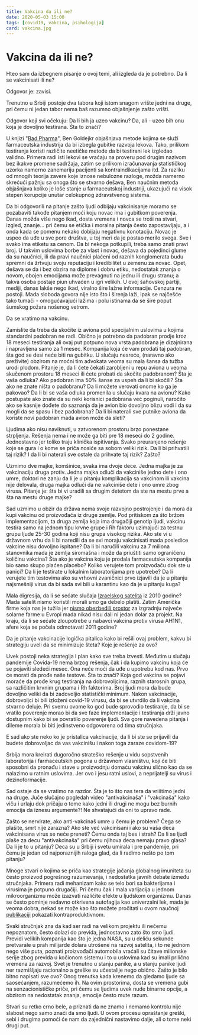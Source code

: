 ```yaml
---
title: Vakcina da ili ne?
date: 2020-05-03 15:00
tags: [covid19, vakcina, psihologija]
card: vakcina.jpg
---
```


# Vakcina da ili ne? 

Hteo sam da izbegnem pisanje o ovoj temi, ali izgleda da je potrebno. 
Da li se vakcinisati ili ne?

Odgovor je: zavisi.

Trenutno u Srbiji postoje dva tabora koji istom snagom vrište jedni na druge, pri čemu ni jedan tabor nema baš razumno objašnjenje zašto vrišti.

Odgovor koji svi očekuju: Da li bih ja uzeo vakcinu? Da, ali - uzeo bih onu koja je dovoljno testirana. Šta to znači?

U knjizi "[Bad Pharma](https://www.b92.net/zdravlje/vesti.php?yyyy=2013&mm=01&dd=12&nav_id=676980)", Ben Goldejkr objašnjava metode kojima se služi farmaceutska industrija da bi izbegla gubitke razvoja lekova. Tako, prilikom testiranja koristi različite neetičke metode da bi testirani lek izgledao validno. Primera radi isti lekovi se vraćaju na proveru pod drugim nazivom bez ikakve promene sadržaja, zatim se prilikom izračunavanja statističkog uzorka namerno zanemariju pacijenti sa kontraindikacijama itd. Za razliku od mnogih teorija zavere koje iznose nebulozne razloge, možda namerno skrećući pažnju sa onoga što se stvarno dešava, Ben naučnim metoda objašnjava koliko je loše stanje u farmaceutskoj industriji, ukazujući na visok stepen korupcije unutar celokupnog zdravstvenog sistema. 

Da bi odgovorili na pitanje zašto ljudi odbijaju vakcinisanje moramo se pozabaviti takođe pitanjem moći koju novac ima i gubitkom poverenja.
Danas možda više nego ikad, dosta vremena i novca se troši na stvari, izgled, znanje... pri čemu se etička i moralna pitanja često zapostavljaju, a i onda kada se pomenu nekako dobijaju negativnu konotaciju. Novac je uspeo da uđe u sve pore društva, u toj meri da je postao merilo svega. 
Sve i svako ima etiketu sa cenom. Da bi nekoga potkupili, treba samo znati pravi broj. U takvim uslovima borbe za vlast i novac, dešava da pojedinci glume da su naučnici, ili da pravi naučnici plaćeni od raznih konglomerata budu spremni da žrtvuju svoju reputaciju i kredibilitet u zemenu za novac. Opet, dešava se da i bez obzira na diplome i dobru etiku, nedostatak znanja o novom, obojen emocijama može prevagnuti na jednu ili drugu stranu; a takva osoba postaje piun uhvaćen u igri velikih. U ovoj šahovskoj partiji, mediji, danas lakše nego ikad, viralno šire lažne informacije. Cenzura ne postoji. Mada sloboda govora nije isto što i širenja laži, ipak se najčešće tako tumači - omogućavajući lažima i polu istinama da se šire poput šumskog požara nošenog vetrom.

Da se vratimo na vakcinu.

Zamislite da treba da skočite iz aviona pod specijalnim uslovima u kojima standardni padobran ne radi. Obično je potrebno da padobran prodje kroz 18 meseci testiranja ali ovaj put potpuno nova vrsta padobrana je dizajnirana i napravljena samo za 1 mesec. Kompanija koja će vam prodati taj padobran, šta god se desi neće biti na gubitku. U slučaju nesreće, (naravno ako preživite) obzirom na moćni tim advokata veoma su mala šansa da tužba urodi plodom.
Pitanje je, da li ćete čekati zarobljeni u repu aviona u veoma skučenom prostoru 18 meseci ili ćete probati da skočite padobranom?
Šta je vaša odluka? 
Ako padobran ima 50% šanse za uspeh da li bi skočili? Šta ako ne znate ništa o padobranu? Da li možete verovati onome ko ga je pakovao? Da li bi se vaša odluka promenila u slučaju kvara na avionu?
Kako postupate ako znate da su neki korisnici padobrana već poginuli, naročito ako se kasnije dođete do saznanja da je avion bio dovoljno blizu vodi i da su mogli da se spasu i bez padobrana?
Da li bi naterali sve putnike aviona da koriste novi padobran mada avion može da sleti?

Ljudima ako nisu naviknuti, u zatvorenom prostoru brzo ponestane strpljenja. Rešenja nema i ne može ga biti pre 18 meseci do 2 godine. Jednostavno jer toliko traju klinička ispitivanja. Svako preuranjeno rešenje koje se gura i o kome se priča nosiće sa sobom veliki rizik. 
Da li bi prihvatili taj rizik? I da li bi naterali sve ostale da prihvate taj rizik? Zašto?

Uzmimo dve majke, komšinice, svaka ima dvoje dece. Jedna majka je za vakcinaciju druga protiv. Jedna majka odluči da vakciniše jedno dete i ono umre, doktori ne zanju da li je u pitanju komplikacija sa vakcinom ili vakcina nije delovala, druga majka odluči da ne vakciniše dete i ono umre zbog virusa. 
Pitanje je: šta bi vi uradili sa drugim detetom da ste na mestu prve a šta na mestu druge majke?

Sad uzmimo u obzir da država nema svoje razvojno postrojenje i da mora da kupi vakcinu od proizvođača iz druge zemlje. Pod pritiskom za što bržom implementacijom, ta druga zemlja koja ima drugačiji genotip ljudi, vakcinu testira samo na jednom tipu krvne grupe i Rh faktoru uzimajući za testnu grupu ljude 25-30 godina koji nisu grupa visokog rizika. Ako ste vi u državnom vrhu da li bi naredili da se svi moraju vakcinisati mada posledice vakcine nisu dovoljno ispitane?
Da li bi naručili vakcinu za 7 miliona stanovnika mada je zemlja siromašna i može da priuštiti samo ograničenu količinu vakcina?
Šta ako je vakcina koju je prodala farmaceutska kompanija bio samo skupo plaćen placebo?
Koliko verujete tom proizvođaču dok ste u panici?
Da li je testirate u lokalnim laboratorijama pre upotrebe?
Da li verujete tim testovima ako su vrhovni zvaničnici prvo izjavili da je u pitanju najsmešniji virus da bi sada svi bili u karantinu kao da je u pitanju kuga?

Mala digresija, da li se sećate slučaja [Izraelskog satelita](https://www.blic.rs/vesti/politika/afera-satelit-nas-kosta-27-miliona-dolara/qfwtl4j) iz 2010 godine? Mada satelit nismo koristili morali smo ga debelo platiti. Zatim Američka firme koja nas je tužila jer [nismo obezbedili prostor](http://arhiva.alo.rs/vesti/aktuelno/firma-koja-je-htela-da-gradi-najveci-solarni-park-u-evropi-tuzi-srbiju-za-160-miliona-evra/27163) za izgradnju najveće solarne farme u Evropi mada nikad nisu dali ni jedan dolar za projekt. Na kraju, da li se sećate zloupotrebe u nabavci vakcina protiv virusa AH1N1, afere koja se počela odmotavati 2011 godine?

Da je pitanje vakcinacije logička pitalica kako bi rešili ovaj problem, kakvu bi strategiju uveli da se minimizuje šteta?
Koje je rešenje za ovo?

Uvek postoji neka strategija i plan kako sve treba izvesti. Međutim u slučaju pandemije Covida-19 nema brzog rešenja, čak i da kupimo vakcinu koja će se pojaviti sledeći mesec. Ona neće moći da uđe u upotrebu kod nas. Prvo će morati da prođe naše testove. Šta to znači? Koja god vakcina se pojavi moraće da prođe krug testiranja na dobrovoljcima, raznih starosnih grupa, sa različitim krvnim grupama i Rh faktorima. Broj ljudi mora da bude dovoljno veliki da bi zadovoljio statistički minimum. Nakon vakcinacije, dobrovoljci bi bili izloženi covid-19 virusu, da bi se utvrdilo da li vakcina stvarno deluje. Pri svemu ovome ko god bude sprovodio testiranje, da bi se vratilo poverenje morao bi da sve faze implementacije i testiranja drži javno dostupnim kako bi se povratilo poverenje ljudi.
Sva gore navedena pitanja i dileme morala bi biti jedinstveno odgovorena od tima stručnjaka.

E sad ako ste neko ko je pristalica vakcinacije, da li bi ste se prijavili da budete dobrovoljac da vas vakcinišu i nakon toga zaraze covidom-19?

Srbija mora kreirati dugoročno strateško rešenje u vidu sopstvenih laboratorija i farmaceutskih pogona u državnom vlasništvu, koji će biti sposobni da pronađu i stave u proizvodnju domaću vakcinu slično kao da se nalazimo u ratnim uslovima. Jer ovo i jesu ratni uslovi, a neprijatelji su virus i dezinoformacije.

Sad ostaje da se vratimo na razdor. Šta je to što nas tera da vrištimo jedni na druge. Juče slučajno pogledah video "antivakcinaša" i "vakcinaša" kako viču i urlaju dok pričaju o tome kako jedni ili drugi ne mogu bez burnih emocija da iznesu argumente?! Ne shvatajući da oni to upravo rade.

Zašto se nervirate, ako anti-vakcinaš umre u čemu je problem? Čega se plašite, smrt nije zarazna? Ako ste već vakcinisani i ako su vaša deca vakcinisana virus se neće preneti? Čemu onda taj bes i strah? Da li se ljudi plaše za decu "antivakcinaša" pri čemu njihova deca nemaju pravo glasa? Da li je to u pitanju? Deca su u Srbiji i svetu umirala i pre pandemije, pri čemu je jedan od najporaznijih raloga glad, da li radimo nešto po tom pitanju?

Mnoge stvari o kojima se priča kao strategije jačanja globalnog imuniteta su često proizvod pogrešnog razumevanja, i nedostatka javnih debate između stručnjaka. Primera radi mehanizam kako se telo bori sa bakterijama i virusima je potpuno drugačiji. Pri čemu čak i mala varijacija u jednom mikroorganizmu može izazvati različite efekte u ljudskom organizmu. Danas se često pominje nedavno otkrivena autofagija kao univerzalni lek, mada je veoma dobra, nekad se može kao što možete pročitati u ovom naučnoj [publikaciji](https://www.nature.com/articles/s41579-018-0003-6) pokazati kontraproduktivnom. 

Svaki stručnjak zna da kad ser radi na velikom projektu ili nečemu nepoznatom, često dolazi do previda, jednostavno zato što smo ljudi. Previdi velikih kompanija kao što je jedna NASA, su u deliću sekunde pretvarale u prah milijarde dolara utrošene na razvoj satelita, i to ne jednom nego više puta, poznati proizvođači automobila vraćali su čitave milionske serije zbog previda u kočionom sistemu i to u uslovima kad su imali prilično vremena za razvoj. 
Svet je trenutno u stanju panike, a u stanju panike ljudi ner razmišljaju racionalno a greške su učestalije nego obično. 
Zašto je bilo bitno napisati sve ovo? 
Onog trenutka kada krenemo da gledamo ljude sa saosećanjem, razumećemo ih. Na ovim prostorima, dosta se vremena gubi na senzacionističke priče, pri čemu se ljudima uvek nude binarne opcije, a obzirom na nedostatak znanja, emocije često mute razum.

Stvari su retko crno bele, a priznati da ne znamo i nemamo kontrolu nije slabost nego samo znači da smo ljudi. U ovom procesu opraštanje greški, sebi i drugima pomoći će nam da zajednični nastavimo dalje, ali o tome neki drugi put.

